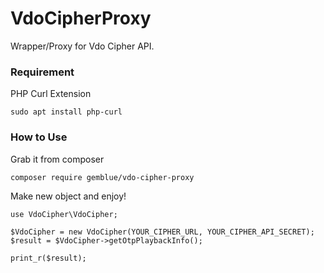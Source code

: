 # VdoCipherProxy

Wrapper/Proxy for Vdo Cipher API.

### Requirement

PHP Curl Extension

```
sudo apt install php-curl
```

### How to Use

Grab it from composer

```
composer require gemblue/vdo-cipher-proxy
```

Make new object and enjoy!

```
use VdoCipher\VdoCipher;

$VdoCipher = new VdoCipher(YOUR_CIPHER_URL, YOUR_CIPHER_API_SECRET);
$result = $VdoCipher->getOtpPlaybackInfo();

print_r($result);
```
